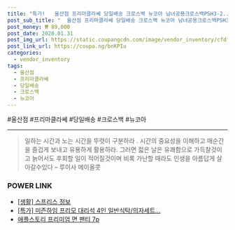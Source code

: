 ```yaml
--- 
title: "특가!   울산점 프리마클라쎄 당일배송 크로스백 뉴코아 남녀공용크로스백PSH3-2..." 
post_sub_title: "  울산점 프리마클라쎄 당일배송 크로스백 뉴코아 남녀공용크로스백PSH3-2102 무료 파우치증정" 
post_money: ₩ 89,000 
post_date: 2020.01.31 
post_img_url: https://static.coupangcdn.com/image/vendor_inventory/cfdf/e69234d1783be34b72c659d1adc3a4a24031188ccaa6aef637e79b5efe4b.jpg 
post_link_url: https://coupa.ng/bnKPIu 
categories: 
  - vendor_inventory 
tags: 
  - 울산점 
  - 프리마클라쎄 
  - 당일배송 
  - 크로스백 
  - 뉴코아 
--- 
```

  #울산점 #프리마클라쎄 #당일배송 #크로스백 #뉴코아 
<hr> 

> 일하는 시간과 노는 시간을 뚜렷이 구분하라 . 시간의 중요성을 이해하고 매순간을 즐겁게 보내고 유용하게 활용하라. 그러면 젋은 날은 유쾌함으로 가득찰것이고 늙어서도 후회할 일이 적어질것이며 비록 가난할 때라도 인생을 아름답게 살아갈수있다  – 루이사 메이올콧 


### POWER LINK

* <a href="https://blog.naver.com/fasyy4321/221766373149" target="_blank"> [생활] 스프리스 정보 </a>
* <a href="https://blog.naver.com/sakai111/221790991343" target="_blank">[특가] 미즌하임 프리모 대리석 4인 일반식탁/의자세트...</a>
* <a href="https://blog.naver.com/santokki14/221785801682" target="_blank">애플스토리 프리미엄 면 팬티 7p</a>

